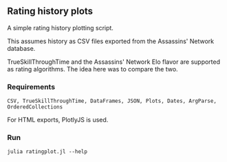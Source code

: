 ## Rating history plots

A simple rating history plotting script.

This assumes history as CSV files exported from the Assassins' Network database.

TrueSkillThroughTime and the Assassins' Network Elo flavor are supported as rating algorithms. The idea here was to compare the two.

### Requirements

```
CSV, TrueSkillThroughTime, DataFrames, JSON, Plots, Dates, ArgParse, OrderedCollections
```

For HTML exports, PlotlyJS is used.

### Run

```
julia ratingplot.jl --help
```

